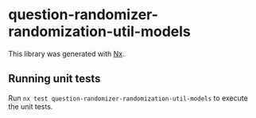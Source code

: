 # question-randomizer-randomization-util-models

This library was generated with [Nx](https://nx.dev).

## Running unit tests

Run `nx test question-randomizer-randomization-util-models` to execute the unit tests.
